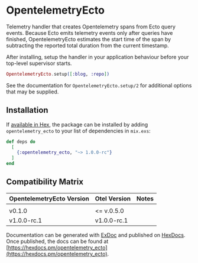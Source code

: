 # OpentelemetryEcto

Telemetry handler that creates Opentelemetry spans from Ecto query events. Because
Ecto emits telemetry events only after queries have finished, OpentelemetryEcto
estimates the start time of the span by subtracting the reported total duration
from the current timestamp.

After installing, setup the handler in your application behaviour before your
top-level supervisor starts.

```elixir
OpentelemetryEcto.setup([:blog, :repo])
```

See the documentation for `OpentelemetryEcto.setup/2` for additional options that
may be supplied.

## Installation

If [available in Hex](https://hex.pm/docs/publish), the package can be installed
by adding `opentelemetry_ecto` to your list of dependencies in `mix.exs`:

```elixir
def deps do
  [
    {:opentelemetry_ecto, "~> 1.0.0-rc"}
  ]
end
```

## Compatibility Matrix

| OpentelemetryEcto Version | Otel Version | Notes |
| :------------------------ | :----------- | :---- |
|                           |              |       |
| v0.1.0                    | <= v.0.5.0   |       |
| v1.0.0-rc.1               | v1.0.0-rc.1  |       |

Documentation can be generated with [ExDoc](https://github.com/elixir-lang/ex_doc)
and published on [HexDocs](https://hexdocs.pm). Once published, the docs can
be found at [https://hexdocs.pm/opentelemetry_ecto](https://hexdocs.pm/opentelemetry_ecto).


